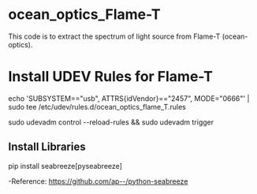 # ocean_optics_Flame-T

This code is to extract the spectrum of light source from Flame-T (ocean-optics).


# Install UDEV Rules for Flame-T
echo 'SUBSYSTEM=="usb", ATTRS{idVendor}=="2457", MODE="0666"' | sudo tee /etc/udev/rules.d/ocean_optics_flame_T.rules

sudo udevadm control --reload-rules && sudo udevadm trigger

## Install Libraries

pip install seabreeze[pyseabreeze]

-Reference: https://github.com/ap--/python-seabreeze
